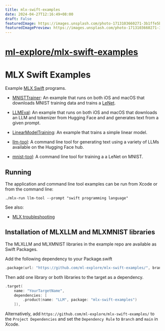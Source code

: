 ```yaml
---
title: mlx-swift-examples
date: 2024-04-27T12:16:49+08:00
draft: False
featuredImage: https://images.unsplash.com/photo-1713103660271-3b1ffe5bba5d?ixid=M3w0NjAwMjJ8MHwxfHJhbmRvbXx8fHx8fHx8fDE3MTQxOTEyODd8&ixlib=rb-4.0.3
featuredImagePreview: https://images.unsplash.com/photo-1713103660271-3b1ffe5bba5d?ixid=M3w0NjAwMjJ8MHwxfHJhbmRvbXx8fHx8fHx8fDE3MTQxOTEyODd8&ixlib=rb-4.0.3
---
```


# [ml-explore/mlx-swift-examples](https://github.com/ml-explore/mlx-swift-examples)

# MLX Swift Examples

Example [MLX Swift](https://github.com/ml-explore/mlx-swift) programs.

- [MNISTTrainer](Applications/MNISTTrainer/README.md): An example that runs on
  both iOS and macOS that downloads MNIST training data and trains a
  [LeNet](https://en.wikipedia.org/wiki/LeNet). 

- [LLMEval](Applications/LLMEval/README.md): An example that runs on both iOS
  and macOS that downloads an LLM and tokenizer from Hugging Face and  and
  generates text from a given prompt. 

- [LinearModelTraining](Tools/LinearModelTraining/README.md): An example that
  trains a simple linear model.

- [llm-tool](Tools/llm-tool/README.md): A command line tool for generating text
  using a variety of LLMs available on the Hugging Face hub.

- [mnist-tool](Tools/mnist-tool/README.md): A command line tool for training a
  a LeNet on MNIST.
  
## Running

The application and command line tool examples can be run from Xcode or from
the command line:

```
./mlx-run llm-tool --prompt "swift programming language"
```

See also:

- [MLX troubleshooting](https://ml-explore.github.io/mlx-swift/MLX/documentation/mlx/troubleshooting)

## Installation of MLXLLM and MLXMNIST libraries

The MLXLLM and MLXMNIST libraries in the example repo are available as Swift Packages.


Add the following dependency to your Package.swift

```swift  
.package(url: "https://github.com/ml-explore/mlx-swift-examples/", branch: "main"),
```

Then add one library or both libraries to the target as a dependency. 

```swift
.target(
    name: "YourTargetName",
    dependencies: [
        .product(name: "LLM", package: "mlx-swift-examples")
    ]),
```

Alternatively, add `https://github.com/ml-explore/mlx-swift-examples/` to the `Project Dependencies` and set the `Dependency Rule` to `Branch` and `main` in Xcode. 

